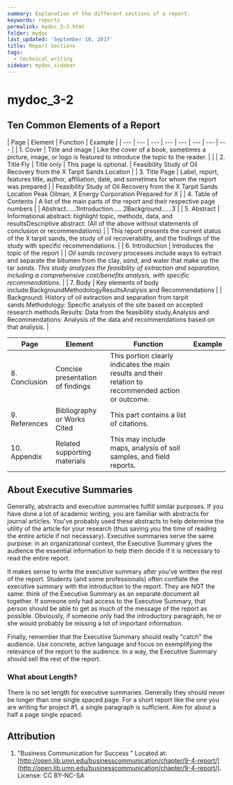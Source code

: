 ```yaml
---
summary: Explanation of the different sections of a report.
keywords: reports
permalink: mydoc_3-2.html
folder: mydoc
last_updated: 'September 10, 2017'
title: Report Sections
tags:
  - technical_writing
sidebar: mydoc_sidebar
---
```


# mydoc\_3-2

## Ten Common Elements of a Report

| Page | Element | Function | Example |
| --- | --- | --- | --- | --- | --- | --- | --- |
| 1. Cover | Title and image | Like the cover of a book, sometimes a picture, image, or logo is featured to introduce the topic to the reader. |  |
| 2. Title Fly | Title only | This page is optional. | Feasibility Study of Oil Recovery from the X Tarpit Sands Location |
| 3. Title Page | Label, report, features title, author, affiliation, date, and sometimes for whom the report was prepared |  | Feasibility Study of Oil Recovery from the X Tarpit Sands Location Peak Oilman, X Energy Corporation Prepared for X |
| 4. Table of Contents | A list of the main parts of the report and their respective page numbers |  | Abstract……1Introduction……2Background……3 |
| 5. Abstract | Informational abstract: highlight topic, methods, data, and resultsDescriptive abstract: \(All of the above without statements of conclusion or recommendations\) |  | This report presents the current status of the X tarpit sands, the study of oil recoverability, and the findings of the study with specific recommendations. |
| 6. Introduction | Introduces the topic of the report |  |  _Oil sands recovery_ processes include ways to extract and separate the bitumen from the clay, _sand_, and water that make up the tar _sands. This study analyzes the feasibility of extraction and separation, including a comprehensive cost/benefits analysis, with specific recommendations_. |
| 7. Body | Key elements of body include:BackgroundMethodologyResultsAnalysis and Recommendations |  | Background: History of oil extraction and separation from tarpit sands.Methodology: Specific analysis of the site based on accepted research methods.Results: Data from the feasibility study.Analysis and Recommendations: Analysis of the data and recommendations based on that analysis. |

| Page | Element | Function | Example |
| --- | --- | --- | --- |
| 8. Conclusion | Concise presentation of findings | This portion clearly indicates the main results and their relation to recommended action or outcome. |  |
| 9. References | Bibliography or Works Cited | This part contains a list of citations. |  |
| 10. Appendix | Related supporting materials | This may include maps, analysis of soil samples, and field reports. |  |

## About Executive Summaries

Generally, abstracts and executive summaries fulfill similar purposes. If you have done a lot of academic writing, you are familiar with abstracts for journal articles. You've probably used these abstracts to help determine the utility of the article for your research \(thus saving you the time of reading the entire article if not necessary\). Executive summaries serve the same purpose: in an organizational context, the Executive Summary gives the audience the essential information to help them decide if it is necessary to read the entire report.

It makes sense to write the executive summary after you've written the rest of the report. Students \(and some professionals\) often conflate the executive summary with the introduction to the report. They are NOT the same: think of the Executive Summary as an separate document all together. If someone only had access to the Executive Summary, that person should be able to get as much of the message of the report as possible. Obviously, if someone only had the introductory paragraph, he or she would probably be missing a lot of important information.

Finally, remember that the Executive Summary should really "catch" the audience. Use concrete, active language and focus on exemplifying the relevance of the report to the audience. In a way, the Executive Summary should sell the rest of the report.

### What about Length?

There is no set length for executive summaries. Generally they should never be longer than one single spaced page. For a short report like the one you are writing for project \#1, a single paragraph is sufficient. Aim for about a half a page single spaced.

## Attribution

1. "Business Communication for Success " Located at: [http://open.lib.umn.edu/businesscommunication/chapter/9-4-report/](http://open.lib.umn.edu/businesscommunication/chapter/9-4-report/). License: CC BY-NC-SA

